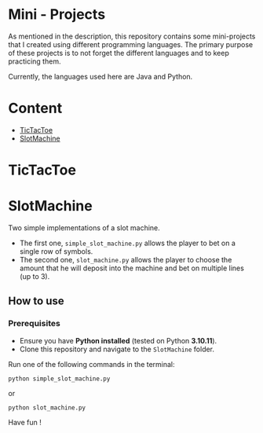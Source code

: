 # Mini - Projects

As mentioned in the description, this repository contains some mini-projects that I created using different programming languages. The primary purpose of these projects is to not forget the different languages and to keep practicing them.

Currently, the languages used here are Java and Python.

# Content 

- [TicTacToe](#TicTacToe)
- [SlotMachine](#SlotMachine)


# TicTacToe

# SlotMachine

Two simple implementations of a slot machine. 
- The first one, `simple_slot_machine.py` allows the player to bet on a single row of symbols.
- The second one, `slot_machine.py` allows the player to choose the amount that he will deposit into the machine and bet on multiple lines (up to 3).

## How to use

### **Prerequisites**
- Ensure you have **Python installed** (tested on Python **3.10.11**).  
- Clone this repository and navigate to the `SlotMachine` folder.

Run one of the following commands in the terminal: 
```
python simple_slot_machine.py
```
or
```
python slot_machine.py
```

Have fun !
